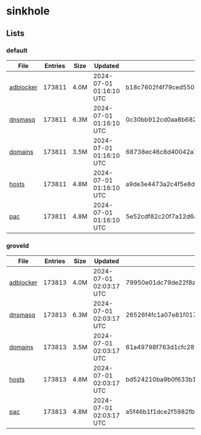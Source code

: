 # sinkhole

## Lists

### default

|File|Entries|Size|Updated|Hash|
|-|-|-|-|-|
|[adblocker](https://raw.githubusercontent.com/groveld/sinkhole/lists/default/adblocker.txt)|173811|4.0M|2024-07-01 01:16:10 UTC|b18c7602f4f79ced550faa08d62638bc0c649968212f18e50ad413a78d8eddee|
|[dnsmasq](https://raw.githubusercontent.com/groveld/sinkhole/lists/default/dnsmasq.txt)|173811|6.3M|2024-07-01 01:16:10 UTC|0c30bb912cd0aa8b682e09b55980b7f2ba1f8f447e07665b7636adf67c8c36fa|
|[domains](https://raw.githubusercontent.com/groveld/sinkhole/lists/default/domains.txt)|173811|3.5M|2024-07-01 01:16:10 UTC|68738ec46c8d40042a7cc0812bc6e3c1f2734a8ac1ea36b28b0190ac042f789e|
|[hosts](https://raw.githubusercontent.com/groveld/sinkhole/lists/default/hosts.txt)|173811|4.8M|2024-07-01 01:16:10 UTC|a9de3e4473a2c4f5e8d7dfb564c80b77a3ba9c9bbb274facf199427ae65b16a4|
|[pac](https://raw.githubusercontent.com/groveld/sinkhole/lists/default/pac.txt)|173811|4.8M|2024-07-01 01:16:10 UTC|5e52cdf82c20f7a12d6a45c62af92254d68a2727c7e715e85634f91926ab5c6c|

### groveld

|File|Entries|Size|Updated|Hash|
|-|-|-|-|-|
|[adblocker](https://raw.githubusercontent.com/groveld/sinkhole/lists/groveld/adblocker.txt)|173813|4.0M|2024-07-01 02:03:17 UTC|79950e01dc79de22f8aa0e4dbd09b1d301c968eb3255dd1b338c53494f0e97b4|
|[dnsmasq](https://raw.githubusercontent.com/groveld/sinkhole/lists/groveld/dnsmasq.txt)|173813|6.3M|2024-07-01 02:03:17 UTC|26526f4fc1a07e81f0170628f3f775b2768267381130d6b9714559d853c641d5|
|[domains](https://raw.githubusercontent.com/groveld/sinkhole/lists/groveld/domains.txt)|173813|3.5M|2024-07-01 02:03:17 UTC|61a49798f763d1cfc28ff9ad5c0755c96b14b6de6729a9a238f4dd523e816129|
|[hosts](https://raw.githubusercontent.com/groveld/sinkhole/lists/groveld/hosts.txt)|173813|4.8M|2024-07-01 02:03:17 UTC|bd524210ba9b0f633b128d612b539ece0ce20e0f164ec21bf1b676a225ac9d4c|
|[pac](https://raw.githubusercontent.com/groveld/sinkhole/lists/groveld/pac.txt)|173813|4.8M|2024-07-01 02:03:17 UTC|a5f46b1f1dce2f5982fb26dd76d3ec7277bc6ae7c92ad73fcdfce7bcfd9155bc|

